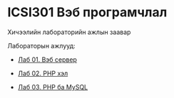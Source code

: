 # ICSI301 Вэб програмчлал
Хичээлийн лабораторийн ажлын заавар

Лабораторын ажлууд:

* [Лаб 01. Вэб сервер](/lab01-webserver.md)

* [Лаб 02. PHP хэл](/lab02-php.md)

* [Лаб 03. PHP ба MySQL](/lab03-php-mysql.md)

